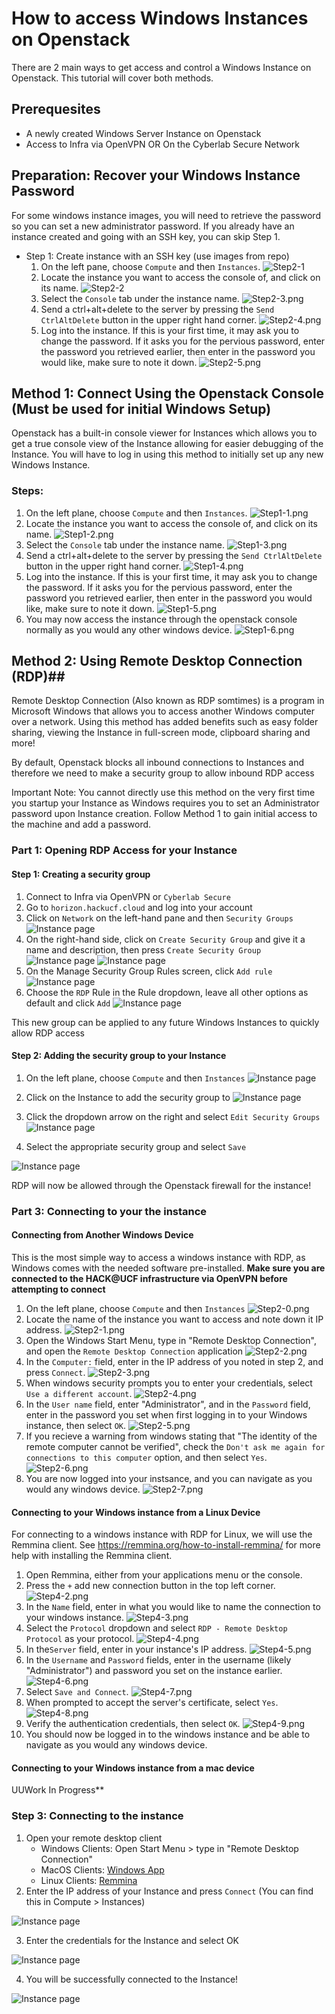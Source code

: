 # How to access Windows Instances on Openstack #

There are 2 main ways to get access and control a Windows Instance on Openstack. This tutorial will cover both methods.

## Prerequesites ##

* A newly created Windows Server Instance on Openstack
* Access to Infra via OpenVPN OR On the Cyberlab Secure Network


## Preparation: Recover your Windows Instance Password ##
For some windows instance images, you will need to retrieve the password so you can set a new administrator password. If you already have an instance created and going with an SSH key, you can skip Step 1.  

- Step 1: Create instance with an SSH key (use images from repo)
    1. On the left pane, choose `Compute` and then `Instances`. 
    ![Step2-1](../img/win-guide-new/Recover-Windows-Instance-Password/Step2-1.png)
    2. Locate the instance you want to access the console of, and click on its name.
    ![Step2-2](../img/win-guide-new/Recover-Windows-Instance-Password/Step2-2.png)
    3. Select the `Console` tab under the instance name. 
    ![Step2-3.png](../img/win-guide-new/Recover-Windows-Instance-Password/Step2-3.png)
    4. Send a ctrl+alt+delete to the server by pressing the `Send CtrlAltDelete` button in the upper right hand corner. 
    ![Step2-4.png](../img/win-guide-new/Recover-Windows-Instance-Password/Step2-4.png)
    5. Log into the instance. If this is your first time, it may ask you to change the password. If it asks you for the pervious password, enter the password you retrieved earlier, then enter in the password you would like, make sure to note it down.
    ![Step2-5.png](../img/win-guide-new/Recover-Windows-Instance-Password/Step2-5.png)



## Method 1: Connect Using the Openstack Console (Must be used for initial Windows Setup) ##

Openstack has a built-in console viewer for Instances which allows you to get a true console view of the Instance allowing for easier debugging of the Instance. You will have to log in using this method to initially set up any new Windows Instance. 

### Steps: ###
1. On the left plane, choose `Compute` and then `Instances`.
![Step1-1.png](../img/win-guide-new/Login-Via-Openstack-Console/Step1-1.png)
2. Locate the instance you want to access the console of, and click on its name.
![Step1-2.png](../img/win-guide-new/Login-Via-Openstack-Console/Step1-2.png)
3. Select the `Console` tab under the instance name.
![Step1-3.png](../img/win-guide-new/Login-Via-Openstack-Console/Step1-3.png)
4.  Send a ctrl+alt+delete to the server by pressing the `Send CtrlAltDelete` button in the upper right hand corner.
![Step1-4.png](../img/win-guide-new/Login-Via-Openstack-Console/Step1-4.png)
5. Log into the instance. If this is your first time, it may ask you to change the password. If it asks you for the pervious password, enter the password you retrieved earlier, then enter in the password you would like, make sure to note it down.
![Step1-5.png](../img/win-guide-new/Login-Via-Openstack-Console/Step1-5.png)
6. You may now access the instance through the openstack console normally as you would any other windows device.
![Step1-6.png](../img/win-guide-new/Login-Via-Openstack-Console/Step1-6.png)


## Method 2: Using Remote Desktop Connection (RDP)##

Remote Desktop Connection (Also known as RDP somtimes) is a program in Microsoft Windows that allows you to access another Windows computer over a network. Using this method has added benefits such as easy folder sharing, viewing the Instance in full-screen mode, clipboard sharing and more!

By default, Openstack blocks all inbound connections to Instances and therefore we need to make a security group to allow inbound RDP access

Important Note: You cannot directly use this method on the very first time you startup your Instance as Windows requires you to set an Administrator password upon Instance creation. Follow Method 1 to gain initial access to the machine and add a password.

### Part 1: Opening RDP Access for your Instance ###

#### Step 1: Creating a security group ###
1. Connect to Infra via OpenVPN or `Cyberlab Secure`
2. Go to `horizon.hackucf.cloud` and log into your account
3. Click on `Network` on the left-hand pane and then `Security Groups`
![Instance page](../img/win-guide/network_secgroup.png)
4. On the right-hand side, click on `Create Security Group` and give it a name and description, then press `Create Security Group`
![Instance page](../img/win-guide/creategroup.png)
![Instance page](../img/win-guide/creategroup2.png)
5. On the Manage Security Group Rules screen, click `Add rule`
![Instance page](../img/win-guide/addrule.png)
6. Choose the `RDP` Rule in the Rule dropdown, leave all other options as default and click `Add`
![Instance page](../img/win-guide/addrule2.png)

This new group can be applied to any future Windows Instances to quickly allow RDP access

#### Step 2: Adding the security group to your Instance ###
1. On the left plane, choose `Compute` and then `Instances`
![Instance page](../img/win-guide/instancespage.png)


2. Click on the Instance to add the security group to
![Instance page](../img/win-guide/instancespage2.png)


3. Click the dropdown arrow on the right and select `Edit Security Groups`
![Instance page](../img/win-guide/editsecgroup.png)


4. Select the appropriate security group and select `Save`

![Instance page](../img/win-guide/choosesecgroup.png)


RDP will now be allowed through the Openstack firewall for the instance!


### Part 3: Connecting to your the instance ###



#### Connecting from Another Windows Device ####
This is the most simple way to access a windows instance with RDP, as Windows comes with the needed software pre-installed. 
**Make sure you are connected to the HACK@UCF infrastructure via OpenVPN before attempting to connect**

1. On the left plane, choose `Compute` and then `Instances`
![Step2-0.png](../img/win-guide-new/Windows-Windows-RDP-method/step2-0.png)
2. Locate the name of the instance you want to access and note down it IP address.
![Step2-1.png](../img/win-guide-new/Windows-Windows-RDP-method/Step2-1.png)
3. Open the Windows Start Menu, type in "Remote Desktop Connection", and open the `Remote Desktop Connection` application
![Step2-2.png](../img/win-guide-new/Windows-Windows-RDP-method/Step2-2.png)
4. In the `Computer:` field, enter in the IP address of you noted in step 2, and press `Connect`.
![Step2-3.png](../img/win-guide-new/Windows-Windows-RDP-method/Step2-3.png)
5. When windows security prompts you to enter your credentials, select `Use a different account`.
![Step2-4.png](../img/win-guide-new/Windows-Windows-RDP-method/Step2-4.png)
6. In the `User name` field, enter "Administrator", and in the `Password` field, enter in the password you set when first logging in to your Windows instance, then select `OK`.
![Step2-5.png](../img/win-guide-new/Windows-Windows-RDP-method/Step2-5.png)
7. If you recieve a warning from windows stating that "The identity of the remote computer cannot be verified", check the `Don't ask me again for connections to this computer` option, and then select `Yes`.
![Step2-6.png](../img/win-guide-new/Windows-Windows-RDP-method/Step2-6.png)
8. You are now logged into your instsance, and you can navigate as you would any windows device.
![Step2-7.png](../img/win-guide-new/Windows-Windows-RDP-method/Step2-7.png)




#### Connecting to your Windows instance from a Linux Device ####
For connecting to a windows instance with RDP for Linux, we will use the Remmina client.
See https://remmina.org/how-to-install-remmina/ for more help with installing the Remmina client.

1. Open Remmina, either from your applications menu or the console. 
2. Press the `+` add new connection button in the top left corner.
![Step4-2.png](../img/win-guide-new/Linux-Windows-RDP-Method/Step4-2.png)
3. In the `Name` field, enter in what you would like to name the connection to your windows instance.
![Step4-3.png](../img/win-guide-new/Linux-Windows-RDP-Method/Step4-3.png)
4. Select the `Protocol` dropdown and select `RDP - Remote Desktop Protocol` as your protocol.
![Step4-4.png](../img/win-guide-new/Linux-Windows-RDP-Method/Step4-4.png)
5. In the`Server` field, enter in your instance's IP address.
![Step4-5.png](../img/win-guide-new/Linux-Windows-RDP-Method//Step4-5.png)
6. In the `Username` and `Password` fields, enter in the username (likely "Administrator") and password you set on the instance earlier.
![Step4-6.png](../img/win-guide-new/Linux-Windows-RDP-Method/Step4-6.png)
7. Select `Save and Connect`.
![Step4-7.png](../img/win-guide-new/Linux-Windows-RDP-Method/Step4-7.png)
8. When prompted to accept the server's certificate, select `Yes`.
![Step4-8.png](../img/win-guide-new/Linux-Windows-RDP-Method/Step4-8.png)
9. Verify the authentication credentials, then select `OK`.
![Step4-9.png](../img/win-guide-new/Linux-Windows-RDP-Method/Step4-9.png)
10. You should now be logged in to the windows instance and be able to navigate as you would any windows device.

#### Connecting to your Windows instance from a mac device ####
UUWork In Progress**






### Step 3: Connecting to the instance ###
1. Open your remote desktop client
    * Windows Clients: Open Start Menu > type in "Remote Desktop Connection"
    * MacOS Clients: [Windows App](https://apps.apple.com/us/app/microsoft-remote-desktop/id1295203466?mt=12)
    * Linux Clients: [Remmina](https://remmina.org/)
2. Enter the IP address of your Instance and press `Connect` (You can find this in Compute > Instances)

![Instance page](../img/win-guide/rdp.png)

3. Enter the credentials for the Instance and select OK

![Instance page](../img/win-guide/rdp2.png)

4. You will be successfully connected to the Instance!

![Instance page](../img/win-guide/rdp_final.png)

